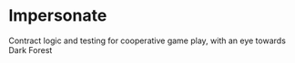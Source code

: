 # Impersonate

Contract logic and testing for cooperative game play, with an eye towards Dark Forest